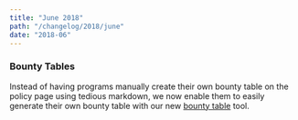 ```yaml
---
title: "June 2018"
path: "/changelog/2018/june"
date: "2018-06"
---
```


### Bounty Tables
Instead of having programs manually create their own bounty table on the policy page using tedious markdown, we now enable them to easily generate their own bounty table with our new [bounty table](https://docs.hackerone.com/programs/bounty-tables.html) tool. 
